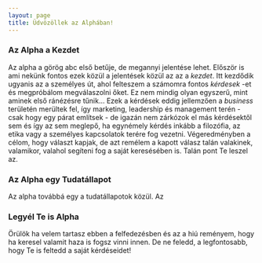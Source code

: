 ```yaml
---
layout: page
title: Üdvözöllek az Alphában!
---
```


### Az Alpha a Kezdet

Az alpha a görög abc első betűje, de megannyi jelentése lehet. Először is ami nekünk fontos ezek közül a jelentések közül az az a *kezdet*. Itt kezdődik ugyanis az a személyes út, ahol felteszem a számomra fontos *kérdesek* -et és megpróbálom megválaszolni őket. Ez nem mindig olyan egyszerű, mint aminek első ránézésre tűnik... Ezek a kérdések eddig jellemzően a *business* területén merültek fel, így marketing, leadership és management terén - csak hogy egy párat említsek - de igazán nem zárkózok el más kérdésektől sem és így az sem meglepő, ha egynémely kérdés inkább a filozófia, az etika vagy a személyes kapcsolatok terére fog vezetni. Végeredményben a célom, hogy választ kapjak, de azt remélem a kapott válasz talán valakinek, valamikor, valahol segíteni fog a saját keresésében is. Talán pont Te leszel az.

### Az Alpha egy Tudatállapot

Az alpha továbbá egy a tudatállapotok közül. Az 

### Legyél Te is Alpha

Örülök ha velem tartasz ebben a felfedezésben és az a hiú reményem, hogy ha keresel valamit haza is fogsz vinni innen. De ne feledd, a legfontosabb, hogy Te is feltedd a saját kérdéseidet!
